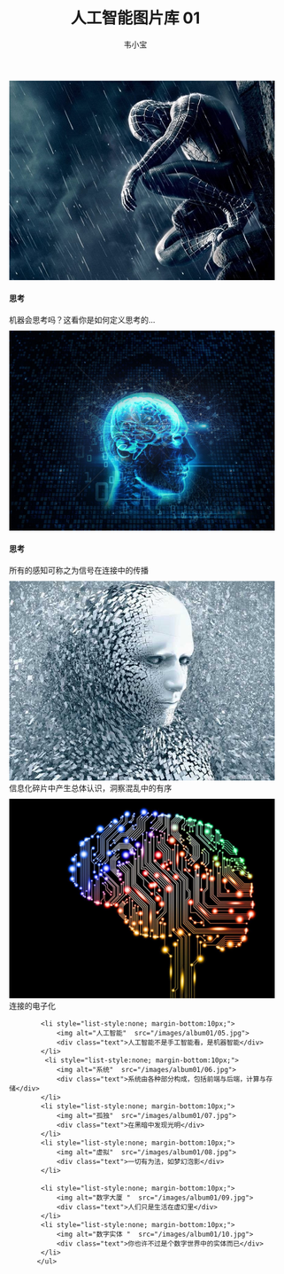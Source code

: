 ﻿---
layout: post
title: 人工智能图片库 01
author: 韦小宝
tags: [ 人工智能, 相册 ]
excerpt: 若干精彩的人工智能创意图片，领略未来人工智能世界的美丽...
category:
- 相册 
 
comments: true 
--- 
<div class="container" style="width:100%">
<!--
        <div class="row" style="text-align:center; border-bottom:1px dashed #ccc;  padding:0 0 20px 0; margin-bottom:40px;">
            <h3 style="font-family:'Bree Serif', arial; font-weight:bold; font-size:30px;">
               相册 01
            </h3>
            <p>若干精彩的人工智能创意图片</p>
        </div>
-->
        <ul class="row first"  >
            <li style="list-style:none; margin-bottom:10px;">
                <img alt="思考"  src="/images/album01/01.jpg">
                <h4>思考</h4>
                <div class="text">机器会思考吗？这看你是如何定义思考的...</div>
            </li>
             <li style="list-style:none; margin-bottom:10px;">
                <img alt="感知"  src="/images/album01/02.jpg">
                <h4>思考</h4>
                <div class="text">所有的感知可称之为信号在连接中的传播</div>
            </li>
            <li style="list-style:none; margin-bottom:10px;">
                <img alt="碎片"  src="/images/album01/03.jpg">
                <div class="text">信息化碎片中产生总体认识，洞察混乱中的有序</div>
            </li>
            <li style="list-style:none; margin-bottom:10px;">
                <img alt="电路板"  src="/images/album01/04.jpg">
                <div class="text">连接的电子化 </div>
            </li>

            <li style="list-style:none; margin-bottom:10px;">
                <img alt="人工智能"  src="/images/album01/05.jpg">
                <div class="text">人工智能不是手工智能看，是机器智能</div>
            </li>
             <li style="list-style:none; margin-bottom:10px;">
                <img alt="系统"  src="/images/album01/06.jpg">
                <div class="text">系统由各种部分构成，包括前端与后端，计算与存储</div>
            </li>
            <li style="list-style:none; margin-bottom:10px;">
                <img alt="孤独"  src="/images/album01/07.jpg">
                <div class="text">在黑暗中发现光明</div>
            </li>
            <li style="list-style:none; margin-bottom:10px;">
                <img alt="虚拟"  src="/images/album01/08.jpg">
                <div class="text">一切有为法，如梦幻泡影</div>
            </li>

            <li style="list-style:none; margin-bottom:10px;">
                <img alt="数字大厦 "  src="/images/album01/09.jpg">
                <div class="text">人们只是生活在虚幻里</div>
            </li>
            <li style="list-style:none; margin-bottom:10px;">
                <img alt="数字实体 "  src="/images/album01/10.jpg">
                <div class="text">你也许不过是个数字世界中的实体而已</div>
            </li> 
           </ul> 
</div>

 
